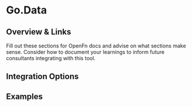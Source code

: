 # Go.Data
## Overview & Links
Fill out these sections for OpenFn docs and advise on what sections make sense. 
Consider how to document your learnings to inform future consultants integrating with this tool. 

## Integration Options

## Examples 
